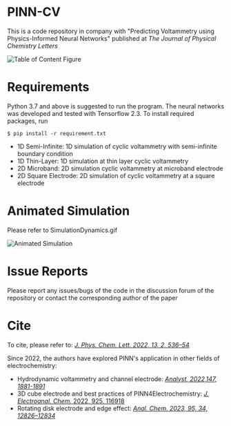 # PINN-CV
 
This is a code repository in company with "Predicting Voltammetry using Physics-Informed Neural Networks" published at *The Journal of Physical Chemistry Letters* 

![Table of Content Figure](TOC.png)

# Requirements
Python 3.7 and above is suggested to run the program. The neural networks was developed and tested with Tensorflow 2.3. To install required packages, run

```
$ pip install -r requirement.txt

```



* 1D Semi-Infinite: 1D simulation of cyclic voltammetry with semi-infinite boundary condition
* 1D Thin-Layer: 1D simulation at thin layer cyclic voltammetry
* 2D Microband: 2D simulation cyclic voltammetry at microband electrode
* 2D Square Electrode: 2D simulation of cyclic voltammetry at a square electrode


# Animated Simulation
Please refer to SimulationDynamics.gif 

![Animated Simulation](SimulationDynamics.gif)

# Issue Reports
Please report any issues/bugs of the code in the discussion forum of the repository or contact the corresponding author of the paper


# Cite
To cite, please refer to:
[*J. Phys. Chem. Lett. 2022, 13, 2, 536–54*](https://pubs.acs.org/doi/abs/10.1021/acs.jpclett.1c04054)

Since 2022, the authors have explored PINN's application in other fields of electrochemistry:
* Hydrodynamic voltammetry and channel electrode: [*Analyst, 2022,147, 1881-1891*](https://doi.org/10.1039/D2AN00456A)
* 3D cube electrode and best practices of PINN4Electrochemistry: [*J. Electroanal. Chem.* 2022, 925, 116918](https://doi.org/10.1016/j.jelechem.2022.116918)
* Rotating disk electrode and edge effect: [*Anal. Chem. 2023, 95, 34, 12826–12834*](https://doi.org/10.1021/acs.analchem.3c01936)


